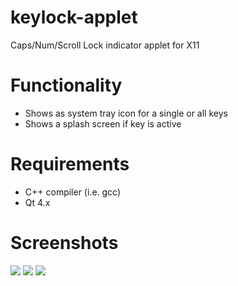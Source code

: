 keylock-applet
==============

Caps/Num/Scroll Lock indicator applet for X11

# Functionality
- Shows as system tray icon for a single or all keys
- Shows a splash screen if key is active

# Requirements
- C++ compiler (i.e. gcc)
- Qt 4.x

# Screenshots
![](https://raw.github.com/jmechnich/keylock-applet/master/screens/screen-caps-off.png)
![](https://raw.github.com/jmechnich/keylock-applet/master/screens/screen-caps-on.png)
![](https://raw.github.com/jmechnich/keylock-applet/master/screens/screen-preferences.png)
